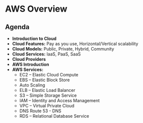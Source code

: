 # AWS Overview

## Agenda
- **Introduction to Cloud**
- **Cloud Features:** Pay as you use, Horizontal/Vertical scalability
- **Cloud Models:** Public, Private, Hybrid, Community
- **Cloud Services:** IaaS, PaaS, SaaS
- **Cloud Providers**
- **AWS Introduction**
- **AWS Services:**
  - EC2 – Elastic Cloud Compute
  - EBS – Elastic Block Store
  - Auto Scaling
  - ELB – Elastic Load Balancer
  - S3 – Simple Storage Service
  - IAM – Identity and Access Management
  - VPC – Virtual Private Cloud
  - DNS Route 53 - DNS
  - RDS – Relational Database Service

